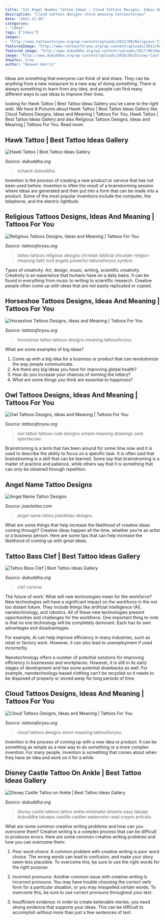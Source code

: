 ```yaml
---
title: "111 Angel Number Tattoo Ideas : Cloud Tattoos Designs, Ideas And Meaning"
description: "Cloud tattoos designs storm meaning tattoosforyou"
date: "2022-11-26"
categories:
- "ideas"
tags: ["ideas"]
images:
- "http://www.tattoosforyou.org/wp-content/uploads/2013/09/Religious-Tattoo-Designs-For-Men.jpg"
featuredImage: "http://www.tattoosforyou.org/wp-content/uploads/2013/09/Religious-Tattoo-Designs-For-Men.jpg"
featured_image: "http://www.dubuddha.org/wp-content/uploads/2017/06/Hawk-Tattoo-by-Russell-Van-Schaick.jpg"
image: "http://www.dubuddha.org/wp-content/uploads/2016/05/Disney-Castle-Tattoo-on-Ankle-510x411.jpg"
ShowToc: true
author: "Heaven Harris"
---
```



Ideas are something that everyone can think of and share. They can be anything from a new restaurant to a new way of doing something. There is always something to learn from any idea, and people can find many different ways to use ideas to improve their lives.

	

		
looking for Hawk Tattoo | Best Tattoo Ideas Gallery you've came to the right web. We have 8 Pictures about Hawk Tattoo | Best Tattoo Ideas Gallery like Cloud Tattoos Designs, Ideas and Meaning | Tattoos For You, Hawk Tattoo | Best Tattoo Ideas Gallery and also Religious Tattoos Designs, Ideas and Meaning | Tattoos For You. Read more:
		
    
## Hawk Tattoo | Best Tattoo Ideas Gallery

<img loading=lazy src="http://www.dubuddha.org/wp-content/uploads/2017/06/Hawk-Tattoo-by-Russell-Van-Schaick.jpg" onerror="this.onerror=null;this.src='https://tse2.mm.bing.net/th?id=OIP.mds3zUUDW0z8eUtkcntEFQHaHa&amp;pid=15.1';" alt="Hawk Tattoo | Best Tattoo Ideas Gallery">

_Source: dubuddha.org_

>schaick dubuddha. 

	

Invention is the process of creating a new product or service that has not been used before. Invention is often the result of a brainstorming session where ideas are generated and then put into a form that can be made into a product. Some of the most popular inventions include the computer, the telephone, and the electric lightbulb.

    
## Religious Tattoos Designs, Ideas And Meaning | Tattoos For You

<img loading=lazy src="http://www.tattoosforyou.org/wp-content/uploads/2013/09/Religious-Tattoo-Designs-For-Men.jpg" onerror="this.onerror=null;this.src='https://tse4.mm.bing.net/th?id=OIP.YDQ5kh_Pswga-iEErwtNoQHaJ6&amp;pid=15.1';" alt="Religious Tattoos Designs, Ideas and Meaning | Tattoos For You">

_Source: tattoosforyou.org_

>tattoo tattoos religious designs christian biblical shoulder religion meaning faith lord angels powerful tattoosforyou symbol. 

	

Types of creativity: Art, design, music, writing, scientific creativity.
Creativity is an experience that humans have on a daily basis. It can be found in everything from music to writing to scientific research. Creative people often come up with ideas that are not easily replicated or copied.

    
## Horseshoe Tattoos Designs, Ideas And Meaning | Tattoos For You

<img loading=lazy src="http://www.tattoosforyou.org/wp-content/uploads/2013/11/Small-Horseshoe-Tattoo.jpg" onerror="this.onerror=null;this.src='https://tse4.mm.bing.net/th?id=OIP.S20XoOFsQmlH4F-XSyCCYgHaJr&amp;pid=15.1';" alt="Horseshoe Tattoos Designs, Ideas and Meaning | Tattoos For You">

_Source: tattoosforyou.org_

>horseshoe tattoo tattoos designs meaning tattoosforyou. 

	

What are some examples of big ideas?
1. Come up with a big idea for a business or product that can revolutionize the way people communicate.
2. Are there any big ideas you have for improving global health?
3. How do you increase your chances of winning the lottery?
4. What are some things you think are essential to happiness?

    
## Owl Tattoos Designs, Ideas And Meaning | Tattoos For You

<img loading=lazy src="http://www.tattoosforyou.org/wp-content/uploads/2013/09/Cute-Owl-Tattoos.jpg" onerror="this.onerror=null;this.src='https://tse4.mm.bing.net/th?id=OIP.nC5H5kPueTI22MPpP1YyAwHaLE&amp;pid=15.1';" alt="Owl Tattoos Designs, Ideas and Meaning | Tattoos For You">

_Source: tattoosforyou.org_

>owl tattoo tattoos cute designs simple meaning drawings owls spectacular. 

	

Brainstroming is a term that has been around for some time now and it is used to describe the ability to focus on a specific task. It is often said that brainstroming is a skill that can be learned. Some say that brainstroming is a matter of practice and patience, while others say that it is something that can only be obtained through repetition.

    
## Angel Name Tattoo Designs

<img loading=lazy src="https://www.joaoleitao.com/tattoo-name/files/female-names5/tattoo-design-name-angel-02.png" onerror="this.onerror=null;this.src='https://tse3.mm.bing.net/th?id=OIP.rdg_5flF33z6W7s0Cz8I5AHaEg&amp;pid=15.1';" alt="Angel Name Tattoo Designs">

_Source: joaoleitao.com_

>angel name tattoo joaoleitao designs. 

	

What are some things that help increase the likelihood of creative ideas coming through?
Creative ideas happen all the time, whether you’re an artist or a business person. Here are some tips that can help increase the likelihood of coming up with great ideas.

    
## Tattoo Bass Clef | Best Tattoo Ideas Gallery

<img loading=lazy src="http://www.dubuddha.org/wp-content/uploads/2016/05/Tattoo-Bass-Clef-by-corinne.clapper.jpg" onerror="this.onerror=null;this.src='https://tse1.mm.bing.net/th?id=OIP.gTaV6W2DdjDXzg_jNNvA0wHaHa&amp;pid=15.1';" alt="Tattoo Bass Clef | Best Tattoo Ideas Gallery">

_Source: dubuddha.org_

>clef corinne. 

	

The future of work: What will new technologies mean for the workforce?
New technologies will have a significant impact on the workforce in the not too distant future. They include things like artificial intelligence (AI), nanotechnology, and robotics. All of these new technologies present opportunities and challenges for the workforce. 
One important thing to note is that no one technology will be completely dominant. Each has its own advantages and disadvantages. 

For example, AI can help improve efficiency in many industries, such as retail or factory work. However, it can also lead to unemployment if used incorrectly. 

Nanotechnology offers a number of potential solutions for improving efficiency in businesses and workplaces. However, it is still in its early stages of development and has some potential drawbacks as well. For example, nanotechnology-based clothing can't be recycled so it needs to be disposed of properly or stored away for long periods of time.

    
## Cloud Tattoos Designs, Ideas And Meaning | Tattoos For You

<img loading=lazy src="http://www.tattoosforyou.org/wp-content/uploads/2013/10/Cloud-Tattoos-Designs.jpg" onerror="this.onerror=null;this.src='https://tse4.mm.bing.net/th?id=OIP.pjtQlim4Sl_V-L5reO5NJgHaJ6&amp;pid=15.1';" alt="Cloud Tattoos Designs, Ideas and Meaning | Tattoos For You">

_Source: tattoosforyou.org_

>cloud tattoos designs storm meaning tattoosforyou. 

	

Invention is the process of coming up with a new idea or product. It can be something as simple as a new way to do something or a more complex invention. For many people, invention is something that comes about when they have an idea and work on it for a while.

    
## Disney Castle Tattoo On Ankle | Best Tattoo Ideas Gallery

<img loading=lazy src="http://www.dubuddha.org/wp-content/uploads/2016/05/Disney-Castle-Tattoo-on-Ankle-510x411.jpg" onerror="this.onerror=null;this.src='https://tse2.mm.bing.net/th?id=OIP.J8xqHGaOXrQv1C2r1sbx2gHaF9&amp;pid=15.1';" alt="Disney Castle Tattoo on Ankle | Best Tattoo Ideas Gallery">

_Source: dubuddha.org_

>disney castle tattoos tattoo ankle minimalist dreams easy tatuaje dubuddha tatuajes castillo castles watercolor read crayon artículo. 

	

What are some common creative writing problems and how can you overcome them?
Creative writing is a complex process that can be difficult to produces errors. Here are some common creative writing problems and how you can overcome them:
1. Poor word choice: A common problem with creative writing is poor word choice. The wrong words can lead to confusion, and make your story seem less plausible. To overcome this, be sure to use the right words for the right purpose.

2. Incorrect pronouns: Another common issue with creative writing is incorrect pronouns. You may have trouble choosing the correct verb form for a particular situation, or you may misspelled certain words. To overcome this, be sure to use correct pronouns throughout your text.

3. Insufficient evidence: In order to create believable stories, you need strong evidence that supports your ideas. This can be difficult to accomplish without more than just a few sentences of text.


